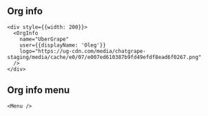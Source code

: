 ## Org info

```
<div style={{width: 200}}>
  <OrgInfo
    name="UberGrape"
    user={{displayName: 'Oleg'}}
    logo="https://ug-cdn.com/media/chatgrape-staging/media/cache/e0/07/e007ed610387b9fd49efdf8ead6f0267.png"
  />
</div>
```

## Org info menu

```
<Menu />
```
